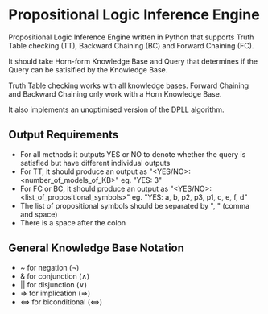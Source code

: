 # Propositional Logic Inference Engine

Propositional Logic Inference Engine written in Python that supports Truth Table checking (TT), Backward Chaining (BC) and Forward Chaining (FC). 

It should take Horn-form Knowledge Base and Query that determines if the Query can be satisified by the Knowledge Base.

Truth Table checking works with all knowledge bases. Forward Chaining and Backward Chaining only work with a Horn Knowledge Base.

It also implements an unoptimised version of the DPLL algorithm.

## Output Requirements

- For all methods it outputs YES or NO to denote whether the query is satisfied but have different individual outputs
- For TT, it should produce an output as "\<YES/NO>: \<number_of_models_of_KB>" eg. "YES: 3"
- For FC or BC, it should produce an output as "\<YES/NO>: \<list_of_propositional_symbols>" eg. "YES: a, b, p2, p3, p1, c, e, f, d"
- The list of propositional symbols should be separated by ", " (comma and space)
- There is a space after the colon

## General Knowledge Base Notation
  - ~ for negation (¬) 
  - & for conjunction (∧)
  - || for disjunction (∨)
  - => for implication (⇒)
  - <=> for biconditional (⇔) 